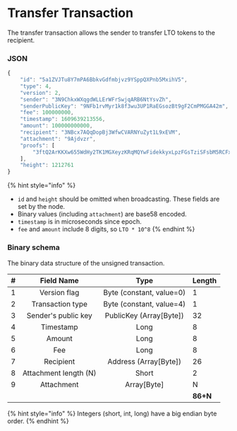 # Transfer Transaction

The transfer transaction allows the sender to transfer LTO tokens to the recipient.

### JSON

```javascript
{
    "id": "5a1ZVJTu8Y7mPA6BbkvGdfmbjvz9YSppQXPnb5MxihV5",
    "type": 4,
    "version": 2,
    "sender": "3N9ChkxWXqgdWLLErWFrSwjqARB6NtYsvZh",
    "senderPublicKey": "9NFb1rvMyr1k8f3wu3UP1RaEGsozBt9gF2CmPMGGA42m",
    "fee": 100000000,
    "timestamp": 1609639213556,
    "amount": 100000000000,
    "recipient": "3NBcx7AQqDopBj3WfwCVARNYuZyt1L9xEVM",
    "attachment": "9Ajdvzr",
    "proofs": [
        "3ftQ2ArKKXw655WdHy2TK1MGXeyzKRqMQYwFidekkyxLpzFGsTziSFsbM5RCFxrn32EzisMgPWtQVQ4e5UqKUcES"
    ],
    "height": 1212761
}
```

{% hint style="info" %}
* `id` and `height` should be omitted when broadcasting. These fields are set by the node.
* Binary values \(including `attachment`\) are base58 encoded.
* `timestamp` is in microseconds since epoch.
* `fee` and `amount` include 8 digits, so `LTO * 10^8`
{% endhint %}

### Binary schema

The binary data structure of the unsigned transaction.

| \# | Field Name | Type | Length |
| :--- | :---: | :---: | :--- |
| 1 | Version flag | Byte \(constant, value=0\) | 1 |
| 2 | Transaction type | Byte \(constant, value=4\) | 1 |
| 3 | Sender's public key | PublicKey \(Array\[Byte\]\) | 32 |
| 4 | Timestamp | Long | 8 |
| 5 | Amount | Long | 8 |
| 6 | Fee | Long | 8 |
| 7 | Recipient | Address \(Array\[Byte\]\) | 26 |
| 8 | Attachment length \(N\) | Short | 2 |
| 9 | Attachment | Array\[Byte\] | N |
|  |  |  | **86+N** |

{% hint style="info" %}
Integers \(short, int, long\) have a big endian byte order.
{% endhint %}

